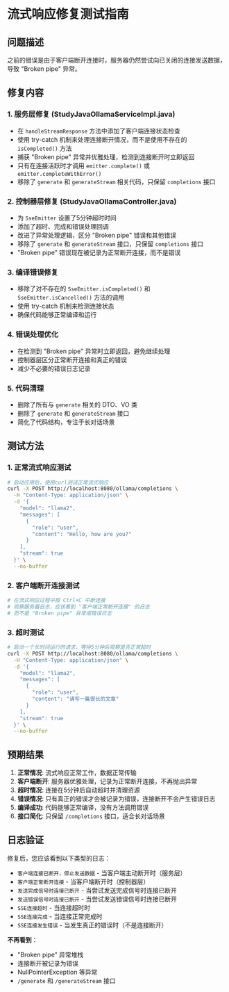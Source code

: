 # 流式响应修复测试指南

## 问题描述
之前的错误是由于客户端断开连接时，服务器仍然尝试向已关闭的连接发送数据，导致 "Broken pipe" 异常。

## 修复内容

### 1. 服务层修复 (StudyJavaOllamaServiceImpl.java)
- 在 `handleStreamResponse` 方法中添加了客户端连接状态检查
- 使用 try-catch 机制来处理连接断开情况，而不是使用不存在的 `isCompleted()` 方法
- 捕获 "Broken pipe" 异常并优雅处理，检测到连接断开时立即返回
- 只有在连接活跃时才调用 `emitter.complete()` 或 `emitter.completeWithError()`
- 移除了 `generate` 和 `generateStream` 相关代码，只保留 `completions` 接口

### 2. 控制器层修复 (StudyJavaOllamaController.java)
- 为 `SseEmitter` 设置了5分钟超时时间
- 添加了超时、完成和错误处理回调
- 改进了异常处理逻辑，区分 "Broken pipe" 错误和其他错误
- 移除了 `generate` 和 `generateStream` 接口，只保留 `completions` 接口
- "Broken pipe" 错误现在被记录为正常断开连接，而不是错误

### 3. 编译错误修复
- 移除了对不存在的 `SseEmitter.isCompleted()` 和 `SseEmitter.isCancelled()` 方法的调用
- 使用 try-catch 机制来检测连接状态
- 确保代码能够正常编译和运行

### 4. 错误处理优化
- 在检测到 "Broken pipe" 异常时立即返回，避免继续处理
- 控制器层区分正常断开连接和真正的错误
- 减少不必要的错误日志记录

### 5. 代码清理
- 删除了所有与 `generate` 相关的 DTO、VO 类
- 删除了 `generate` 和 `generateStream` 接口
- 简化了代码结构，专注于长对话场景

## 测试方法

### 1. 正常流式响应测试
```bash
# 启动应用后，使用curl测试正常流式响应
curl -X POST http://localhost:8080/ollama/completions \
  -H "Content-Type: application/json" \
  -d '{
    "model": "llama2",
    "messages": [
      {
        "role": "user",
        "content": "Hello, how are you?"
      }
    ],
    "stream": true
  }' \
  --no-buffer
```

### 2. 客户端断开连接测试
```bash
# 在流式响应过程中按 Ctrl+C 中断连接
# 观察服务器日志，应该看到 "客户端正常断开连接" 的日志
# 而不是 "Broken pipe" 异常或错误日志
```

### 3. 超时测试
```bash
# 启动一个长时间运行的请求，等待5分钟后观察是否正常超时
curl -X POST http://localhost:8080/ollama/completions \
  -H "Content-Type: application/json" \
  -d '{
    "model": "llama2",
    "messages": [
      {
        "role": "user",
        "content": "请写一篇很长的文章"
      }
    ],
    "stream": true
  }' \
  --no-buffer
```

## 预期结果

1. **正常情况**: 流式响应正常工作，数据正常传输
2. **客户端断开**: 服务器优雅处理，记录为正常断开连接，不再抛出异常
3. **超时情况**: 连接在5分钟后自动超时并清理资源
4. **错误情况**: 只有真正的错误才会被记录为错误，连接断开不会产生错误日志
5. **编译成功**: 代码能够正常编译，没有方法调用错误
6. **接口简化**: 只保留 `/completions` 接口，适合长对话场景

## 日志验证

修复后，您应该看到以下类型的日志：
- `客户端连接已断开，停止发送数据` - 当客户端主动断开时（服务层）
- `客户端正常断开连接` - 当客户端断开时（控制器层）
- `发送完成信号时连接已断开` - 当尝试发送完成信号时连接已断开
- `发送错误信号时连接已断开` - 当尝试发送错误信号时连接已断开
- `SSE连接超时` - 当连接超时时
- `SSE连接完成` - 当连接正常完成时
- `SSE连接发生错误` - 当发生真正的错误时（不是连接断开）

**不再看到**：
- "Broken pipe" 异常堆栈
- 连接断开被记录为错误
- NullPointerException 等异常
- `/generate` 和 `/generateStream` 接口 